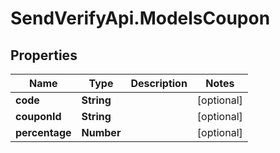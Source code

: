 # SendVerifyApi.ModelsCoupon

## Properties
Name | Type | Description | Notes
------------ | ------------- | ------------- | -------------
**code** | **String** |  | [optional] 
**couponId** | **String** |  | [optional] 
**percentage** | **Number** |  | [optional] 


